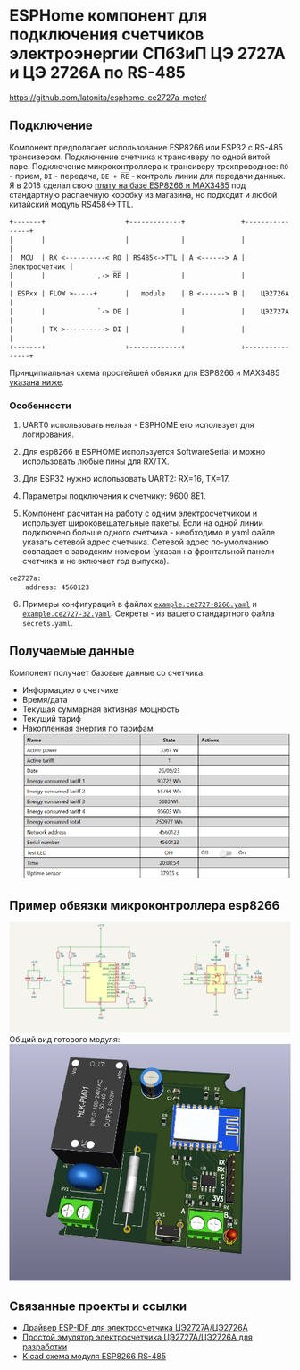 # ESPHome компонент для подключения счетчиков электроэнергии СПбЗиП ЦЭ 2727А и ЦЭ 2726А по RS-485
https://github.com/latonita/esphome-ce2727a-meter/

## Подключение

Компонент предполагает использование ESP8266 или ESP32 с RS-485 трансивером.
Подключение счетчика к трансиверу по одной витой паре.
Подключение микроконтроллера к трансиверу трехпроводное: 
``RO`` - прием, 
``DI`` - передача, 
``DE + R̅E̅``  - контроль линии для передачи данных.
Я в 2018 сделал свою [плату на базе ESP8266 и MAX3485](https://github.com/latonita/kicad-various-shematics/tree/master/esp8266-rs485-box-70x70) под стандартную распаечную коробку из магазина, но подходит и любой китайский модуль RS458<->TTL.
```
+-------+                    +-------------+              +----------------+
|       |                    |             |              |                |
|  MCU  | RX <----------< RO | RS485<->TTL | A <------> A | Электросчетчик |
|       |             ,-> R̅E̅ |             |              |                |
| ESPxx | FLOW >-----+       |   module    | B <------> B |    ЦЭ2726А     |
|       |             `-> DE |             |              |    ЦЭ2727А     |
|       | TX >----------> DI |             |              |                |
+-------+                    +-------------+              +----------------+
```
Принципиальная схема простейшей обвязки для ESP8266 и MAX3485 [указана ниже](#пример-обвязки-микроконтроллера-esp8266).

### Особенности
1. UART0 использовать нельзя - ESPHOME его использует для логирования.

2. Для esp8266 в ESPHOME используется SoftwareSerial и можно использовать любые пины для RX/TX. 

3. Для ESP32 нужно использовать UART2: RX=16, TX=17.

4. Параметры подключения к счетчику: 9600 8E1.

5. Компонент расчитан на работу с одним электросчетчиком и использует широковещательные пакеты.
Если на одной линии подключено больше одного счетчика - необходимо в yaml файле указать сетевой адрес счетчика. Сетевой адрес по-умолчанию совпадает с заводским номером (указан на фронтальной панели счетчика и не включает год выпуска). 
```
ce2727a:
    address: 4560123
```
6. Примеры конфигураций в файлах [`example.ce2727-8266.yaml`](example.ce2727-8266.yaml) и [`example.ce2727-32.yaml`](example.ce2727-32.yaml). Секреты - из вашего стандартного файла `secrets.yaml`.

## Получаемые данные
Компонент получает базовые данные со счетчика:
- Информацию о счетчике
- Время/дата
- Текущая суммарная активная мощность
- Текущий тариф
- Накопленная энергия по тарифам
![Пример полученных данных](images/ce2727a-sensors.png)

## Пример обвязки микроконтроллера esp8266
![Обвязка микроконтроллера](images/esp8266-rs485.png)
Общий вид готового модуля: 
![Модуль esp8266 rs-485](https://raw.githubusercontent.com/latonita/kicad-various-shematics/master/esp8266-rs485-box-70x70/rs485module.png)

## Связанные проекты и ссылки
- [Драйвер ESP-IDF для электросчетчика ЦЭ2727А/ЦЭ2726А](https://github.com/latonita/ce2727a-driver)
- [Простой эмулятор электросчетчика ЦЭ2727А/ЦЭ2726А для разработки](https://github.com/latonita/ce2727a-emulator-js)
- [Kicad схема модуля ESP8266 RS-485](https://github.com/latonita/kicad-various-shematics/tree/master/esp8266-rs485-box-70x70)

